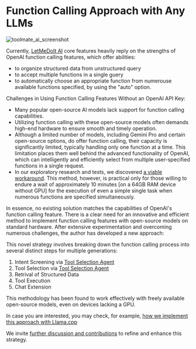 # Function Calling Approach with Any LLMs

![toolmate_ai_screenshot](https://github.com/eliranwong/toolmate/assets/25262722/1e9dd18e-aa4b-4e2c-8d76-386af7ba00ea)

Currently, [LetMeDoIt AI](https://github.com/eliranwong/letmedoit) core features heavily reply on the strengths of OpenAI function calling features, which offer abilities:

- to organize structured data from unstructured query
- to accept multiple functions in a single guery
- to automatically choose an appropriate function from numerouse available functions specified, by using the "auto" option.

Challenges in Using Function Calling Features Without an OpenAI API Key:

- Many popular open-source AI models lack support for function calling capabilities.
- Utilizing function calling with these open-source models often demands high-end hardware to ensure smooth and timely operation.
- Although a limited number of models, including Gemini Pro and certain open-source options, do offer function calling, their capacity is significantly limited, typically handling only one function at a time. This limitation places them well behind the advanced functionality of OpenAI, which can intelligently and efficiently select from multiple user-specified functions in a single request.
- In our exploratory research and tests, we discovered [a viable workaround](https://medium.com/11tensors/connect-an-ai-agent-with-your-api-intel-neural-chat-7b-llm-can-replace-open-ai-function-calling-242d771e7c79). This method, however, is practical only for those willing to endure a wait of approximately 10 minutes [on a 64GB RAM device without GPU] for the execution of even a simple single task when numerous functions are specified simultaneously.

In essence, no existing solution matches the capabilities of OpenAI's function calling feature. There is a clear need for an innovative and efficient method to implement function calling features with open-source models on standard hardware. After extensive experimentation and overcoming numerous challenges, the author has developed a new approach:

This novel strategy involves breaking down the function calling process into several distinct steps for multiple generations:

1. Intent Screening via [Tool Selection Agent](https://github.com/eliranwong/toolmate/blob/main/package/toolmate/docs/Tool%20Selection%20Configurations.md)
2. Tool Selection via [Tool Selection Agent](https://github.com/eliranwong/toolmate/blob/main/package/toolmate/docs/Tool%20Selection%20Configurations.md)
3. Retrival of Structured Data
4. Tool Execution
5. Chat Extension

This methodology has been found to work effectively with freely available open-source models, even on devices lacking a GPU.

In case you are interested, you may check, for example, [how we implement this approach with Llama.cpp](https://github.com/eliranwong/toolmate/blob/main/package/toolmate/utils/call_llamacpp.py)

We invite [further discussion and contributions](https://github.com/eliranwong/toolmate/issues) to refine and enhance this strategy.